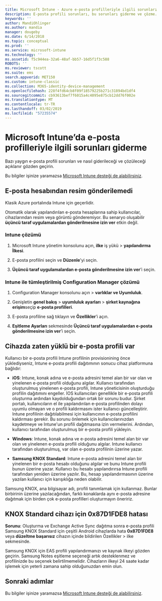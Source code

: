 ```yaml
---
title: Microsoft Intune - Azure e-posta profilleriyle ilgili sorunları giderme | Microsoft Docs
description: E-posta profili sorunları, bu sorunları giderme ve çözme.
keywords: ''
author: MandiOhlinger
ms.author: mandia
manager: dougeby
ms.date: 6/14/2018
ms.topic: conceptual
ms.prod: ''
ms.service: microsoft-intune
ms.technology: ''
ms.assetid: f5c944ea-32a6-48af-bb57-16d5f1f3c588
ROBOTS: ''
ms.reviewer: tscott
ms.suite: ems
search.appverid: MET150
ms.custom: intune-classic
ms.collection: M365-identity-device-management
ms.openlocfilehash: 228f4fd64cb8f09f18579225b271c31894bd1df4
ms.sourcegitcommit: cb93613bef7f6015a4c4095e875cb12dd76f002e
ms.translationtype: MT
ms.contentlocale: tr-TR
ms.lasthandoff: 03/02/2019
ms.locfileid: "57235574"
---
```

# <a name="troubleshoot-email-profiles-in-microsoft-intune"></a>Microsoft Intune’da e-posta profilleriyle ilgili sorunları giderme

Bazı yaygın e-posta profili sorunları ve nasıl giderileceği ve çözüleceği açıklanır gözden geçirin.

Bu bilgiler işinize yaramazsa [Microsoft Intune desteği de alabilirsiniz](get-support.md).

## <a name="unable-to-send-images-from--email-account"></a>E-posta hesabından resim gönderilemedi
Klasik Azure portalında Intune için geçerlidir.

Otomatik olarak yapılandırılan e-posta hesaplarına sahip kullanıcılar, cihazlarından resim veya görüntü gönderemiyor. Bu senaryo oluşabilir **üçüncü taraf uygulamalardan gönderilmesine izin ver** etkin değil.

### <a name="intune-solution"></a>Intune çözümü

1. Microsoft Intune yönetim konsolunu açın, **ilke** iş yükü > **yapılandırma İlkesi**.

2. E-posta profilini seçin ve **Düzenle**’yi seçin.

3. **Üçüncü taraf uygulamalardan e-posta gönderilmesine izin ver**’i seçin.

### <a name="configuration-manager-integrated-with-intune-solution"></a>Intune ile tümleştirilmiş Configuration Manager çözümü

1. Configuration Manager konsolunu açın > **varlıklar ve Uyumluluk**.

2. Genişletin **genel bakış** > **uyumluluk ayarları** > **şirket kaynağına erişim**seçip **e-posta profilleri**.

3. E-posta profiline sağ tıklayın ve **Özellikler**’i açın.

4. **Eşitleme Ayarları** sekmesinde **Üçüncü taraf uygulamalardan e-posta gönderilmesine izin ver**’i seçin.

## <a name="device-already-has-an-email-profile-installed"></a>Cihazda zaten yüklü bir e-posta profili var

Kullanıcı bir e-posta profili Intune profilinin provisionining önce yüklediyseniz, Intune e-posta profili dağıtımının sonucu cihaz platformuna bağlıdır:

- **iOS**: Intune, konak adına ve e-posta adresini temel alan bir var olan ve yinelenen e-posta profili olduğunu algılar. Kullanıcı tarafından oluşturulmuş yinelenen e-posta profili, Intune yöneticisinin oluşturduğu profilin dağıtımını engeller. İOS kullanıcıları genellikle bir e-posta profili oluşturma ardından kaydolduğundan ortak bir sorunu budur. Şirket portalı, kullanıcıların el ile yapılandırılan e-posta profilinden dolayı uyumlu olmayan ve o profili kaldırmasını ister kullanıcı güncelleştirir. Intune profilinin dağıtılabilmesi için kullanıcının e-posta profilini kaldırması gerekir. Bu sorunu önlemek için kullanıcılarınızdan kaydetmeye ve Intune'un profili dağıtmasına izin vermelerini. Ardından, kullanıcı tarafından oluşturulmuş bir e-posta profili yükleyin.

- **Windows**: Intune, konak adına ve e-posta adresini temel alan bir var olan ve yinelenen e-posta profili olduğunu algılar. Intune kullanıcı tarafından oluşturulmuş, var olan e-posta profilinin üzerine yazar.

- **Samsung KNOX Standard**: Intune e-posta adresini temel alan bir yinelenen bir e-posta hesabı olduğunu algılar ve bunu Intune profili bunun üzerine yazar. Kullanıcı bu hesabı yapılandırırsa Intune profili tarafından yeniden üzerine yazılır. Bu, hesap yapılandırmasının üzerine yazılan kullanıcı için karışıklığa neden olabilir.

Samsung KNOX, ana bilgisayar adı, profili tanımlamak için kullanmaz. Bunlar birbirinin üzerine yazılacağından, farklı konaklarda aynı e-posta adresine dağıtmak için birden çok e-posta profilleri oluşturmayın öneririz.

## <a name="error--0x87d1fde8-for-knox-standard-device"></a>KNOX Standard cihazı için 0x87D1FDE8 hatası
**Sorunu**: Oluşturma ve Exchange Active Sync dağıtma sonra e-posta profili Samsung KNOX Standard için çeşitli Android cihazlarda hata **0x87D1FDE8** veya **düzeltme başarısız** cihazın içinde bildirilen Özellikler > ilke sekmesinde.

Samsung KNOX için EAS profili yapılandırmanızı ve kaynak ilkeyi gözden geçirin. Samsung Notes eşitleme seçeneği artık desteklenmez ve profilinizde bu seçenek belirtilmemelidir. Cihazların ilkeyi 24 saate kadar işlemek için yeterli zamana sahip olduğunuzdan emin olun.

## <a name="next-steps"></a>Sonraki adımlar
Bu bilgiler işinize yaramazsa [Microsoft Intune desteği de alabilirsiniz](get-support.md).
